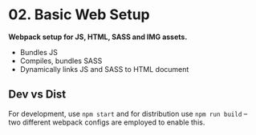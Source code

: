 # 02. Basic Web Setup

**Webpack setup for JS, HTML, SASS and IMG assets.**

- Bundles JS
- Compiles, bundles SASS
- Dynamically links JS and SASS to HTML document

## Dev vs Dist

For development, use `npm start` and for distribution use `npm run build` – two different webpack configs are employed to enable this.
